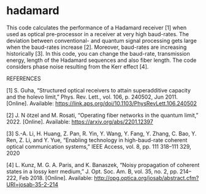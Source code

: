# hadamard
This code calculates the performance of a Hadamard receiver [1] when used as optical pre-processor in a receiver at very high baud-rates. The deviation between conventional- and quantum signal processing gets large when the baud-rates increase [2]. Moreover, baud-rates are increasing historically [3]. 
In this code, you can change the baud-rate, transmission energy, length of the Hadamard sequences and also fiber length. The code considers phase noise resulting from the Kerr effect [4].



REFERENCES

[1] S. Guha, “Structured optical receivers to attain superadditive capacity and the holevo limit,” Phys. Rev. Lett., vol. 106, p. 240502, Jun 2011. [Online]. Available: https://link.aps.org/doi/10.1103/PhysRevLett.106.240502

[2] J. N ̈otzel and M. Rosati, “Operating fiber networks in the quantum limit,” 2022. [Online]. Available: https://arxiv.org/abs/2201.12397

[3] S.-A. Li, H. Huang, Z. Pan, R. Yin, Y. Wang, Y. Fang, Y. Zhang, C. Bao, Y. Ren, Z. Li, and Y. Yue, “Enabling technology in high-baud-rate coherent optical communication systems,” IEEE Access, vol. 8, pp. 111 318–111 329, 2020

[4] L. Kunz, M. G. A. Paris, and K. Banaszek, “Noisy propagation of coherent states in a lossy kerr medium,” J. Opt. Soc. Am. B, vol. 35, no. 2, pp. 214–222, Feb 2018. [Online]. Available: http://opg.optica.org/josab/abstract.cfm?URI=josab-35-2-214
